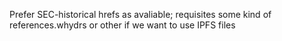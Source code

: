 Prefer SEC-historical hrefs as avaliable; requisites some kind of references.whydrs or other if we want to use IPFS files
